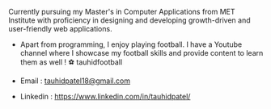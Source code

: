Currently pursuing my Master's in Computer Applications from MET Institute with proficiency in designing and developing growth-driven and user-friendly web applications.

- Apart from programming, I enjoy playing football. I have a Youtube channel where I showcase my football skills and provide content to learn them as well !
  ⚽️ tauhidfootball

- Email : tauhidpatel18@gmail.com
- Linkedin : https://www.linkedin.com/in/tauhidpatel/  
